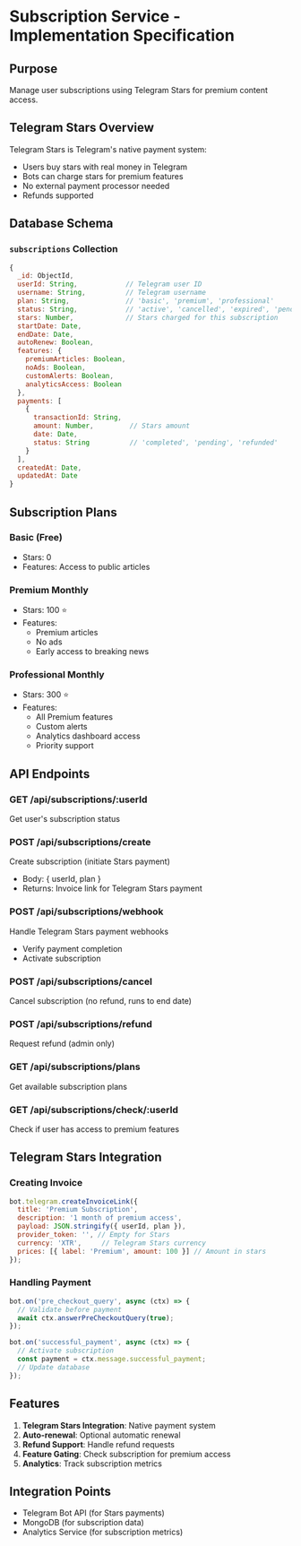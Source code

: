 # Subscription Service - Implementation Specification

## Purpose
Manage user subscriptions using Telegram Stars for premium content access.

## Telegram Stars Overview
Telegram Stars is Telegram's native payment system:
- Users buy stars with real money in Telegram
- Bots can charge stars for premium features
- No external payment processor needed
- Refunds supported

## Database Schema

### `subscriptions` Collection
```javascript
{
  _id: ObjectId,
  userId: String,            // Telegram user ID
  username: String,          // Telegram username
  plan: String,              // 'basic', 'premium', 'professional'
  status: String,            // 'active', 'cancelled', 'expired', 'pending'
  stars: Number,             // Stars charged for this subscription
  startDate: Date,
  endDate: Date,
  autoRenew: Boolean,
  features: {
    premiumArticles: Boolean,
    noAds: Boolean,
    customAlerts: Boolean,
    analyticsAccess: Boolean
  },
  payments: [
    {
      transactionId: String,
      amount: Number,         // Stars amount
      date: Date,
      status: String          // 'completed', 'pending', 'refunded'
    }
  ],
  createdAt: Date,
  updatedAt: Date
}
```

## Subscription Plans

### Basic (Free)
- Stars: 0
- Features: Access to public articles

### Premium Monthly
- Stars: 100 ⭐
- Features:
  - Premium articles
  - No ads
  - Early access to breaking news

### Professional Monthly
- Stars: 300 ⭐
- Features:
  - All Premium features
  - Custom alerts
  - Analytics dashboard access
  - Priority support

## API Endpoints

### GET /api/subscriptions/:userId
Get user's subscription status

### POST /api/subscriptions/create
Create subscription (initiate Stars payment)
- Body: { userId, plan }
- Returns: Invoice link for Telegram Stars payment

### POST /api/subscriptions/webhook
Handle Telegram Stars payment webhooks
- Verify payment completion
- Activate subscription

### POST /api/subscriptions/cancel
Cancel subscription (no refund, runs to end date)

### POST /api/subscriptions/refund
Request refund (admin only)

### GET /api/subscriptions/plans
Get available subscription plans

### GET /api/subscriptions/check/:userId
Check if user has access to premium features

## Telegram Stars Integration

### Creating Invoice
```javascript
bot.telegram.createInvoiceLink({
  title: 'Premium Subscription',
  description: '1 month of premium access',
  payload: JSON.stringify({ userId, plan }),
  provider_token: '', // Empty for Stars
  currency: 'XTR',     // Telegram Stars currency
  prices: [{ label: 'Premium', amount: 100 }] // Amount in stars
});
```

### Handling Payment
```javascript
bot.on('pre_checkout_query', async (ctx) => {
  // Validate before payment
  await ctx.answerPreCheckoutQuery(true);
});

bot.on('successful_payment', async (ctx) => {
  // Activate subscription
  const payment = ctx.message.successful_payment;
  // Update database
});
```

## Features

1. **Telegram Stars Integration**: Native payment system
2. **Auto-renewal**: Optional automatic renewal
3. **Refund Support**: Handle refund requests
4. **Feature Gating**: Check subscription for premium access
5. **Analytics**: Track subscription metrics

## Integration Points
- Telegram Bot API (for Stars payments)
- MongoDB (for subscription data)
- Analytics Service (for subscription metrics)
